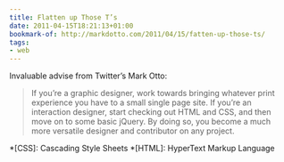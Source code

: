 ```yaml
---
title: Flatten up Those T’s
date: 2011-04-15T18:21:13+01:00
bookmark-of: http://markdotto.com/2011/04/15/fatten-up-those-ts/
tags:
- web
---
```

Invaluable advise from Twitter’s Mark Otto:

> If you’re a graphic designer, work towards bringing whatever print experience you have to a small single page site. If you’re an interaction designer, start checking out HTML and CSS, and then move on to some basic jQuery. By doing so, you become a much more versatile designer and contributor on any project.

*[CSS]: Cascading Style Sheets
*[HTML]: HyperText Markup Language

